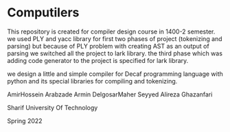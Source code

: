 # Computilers
This repository is created for compiler design course in 1400-2 semester.
we used PLY and yacc library for first two phases of project (tokenizing and parsing) but because of PLY problem with creating AST as an output of parsing we switched all the project to lark library. the third phase which was adding code generator to the project is specified for lark library.

we design a little and simple compiler for Decaf programming language with python and its special libraries for compiling and tokenizing.


AmirHossein Arabzade
Armin DelgosarMaher
Seyyed Alireza Ghazanfari

Sharif University Of Technology

Spring 2022
